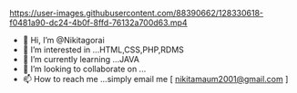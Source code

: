 

https://user-images.githubusercontent.com/88390662/128330618-f0481a90-dc24-4b0f-8ffd-76132a700d63.mp4






- 👋 Hi, I’m @Nikitagorai
- 👀 I’m interested in ...HTML,CSS,PHP,RDMS
- 🌱 I’m currently learning ...JAVA
- 💞️ I’m looking to collaborate on ...
- 📫 How to reach me ...simply email me [ nikitamaum2001@gmail.com ]

<!---
Nikitagorai/Nikitagorai is a ✨ special ✨ repository because its `README.md` (this file) appears on your GitHub profile.
You can click the Preview link to take a look at your changes.
--->

